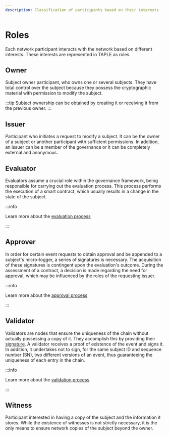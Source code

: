 ```yaml
---
description: Classification of participants based on their interests
---
```


# Roles

Each network participant interacts with the network based on different interests. These interests are represented in TAPLE as roles.

## Owner
Subject owner participant, who owns one or several subjects. They have total control over the subject because they possess the cryptographic material with permission to modify the subject.

:::tip
Subject ownership can be obtained by creating it or receiving it from the previous owner.
:::

## Issuer
Participant who initiates a request to modify a subject. It can be the owner of a subject or another participant with sufficient permissions. In addition, an issuer can be a member of the governance or it can be completely external and anonymous.

## Evaluator
Evaluators assume a crucial role within the governance framework, being responsible for carrying out the evaluation process. This process performs the execution of a smart contract, which usually results in a change in the state of the subject.

:::info

Learn more about the [evaluation process](./event-evaluation-process.md)

:::

## Approver 
In order for certain event requests to obtain approval and be appended to a subject's micro-logger, a series of signatures is necessary. The acquisition of these signatures is contingent upon the evaluation's outcome. During the assessment of a contract, a decision is made regarding the need for approval, which may be influenced by the roles of the requesting issuer.

:::info

Learn more about the [approval process](./event-approval-process.md)

:::

## Validator
Validators are nodes that ensure the uniqueness of the chain without actually possessing a copy of it. They accomplish this by providing their [signature](./events.md#validators-signature). A validator receives a proof of existence of the event and signs it. In addition, it undertakes not to sign, for the same subject ID and sequence number (SN), two different versions of an event, thus guaranteeing the uniqueness of each entry in the chain.

:::info

Learn more about the [validation process](./event-validation-process.md)

:::


## Witness
Participant interested in having a copy of the subject and the information it stores. While the existence of witnesses is not strictly necessary, it is the only means to ensure network copies of the subject beyond the owner.
